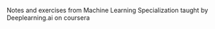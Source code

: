 Notes and exercises from Machine Learning Specialization taught by Deeplearning.ai on coursera </br>
